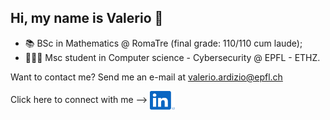 ## Hi, my name is Valerio 👋

- 📚 BSc in Mathematics @ RomaTre (final grade: 110/110 cum laude);
- 👨🏽‍💻 Msc student in Computer science - Cybersecurity @ EPFL - ETHZ.

Want to contact me? Send me an e-mail at valerio.ardizio@epfl.ch 
<!-- visit my website [here](#)-->
Click here to connect with me --> <a href="https://www.linkedin.com/in/valerio-ardizio?utm_source=website" target="blank"><img align="center" src="assets/linkedin_logo.svg" alt="" height="30" width="40" /></a>

<!--
**valerioardizio/valerioardizio** is a ✨ _special_ ✨ repository because its `README.md` (this file) appears on your GitHub profile.

Here are some ideas to get you started:

- 🔭 I’m currently working on ...
- 🌱 I’m currently learning ...
- 👯 I’m looking to collaborate on ...
- 🤔 I’m looking for help with ...
- 💬 Ask me about ...
- 📫 How to reach me: ...
- 😄 Pronouns: ...
- ⚡ Fun fact: ...
-->
